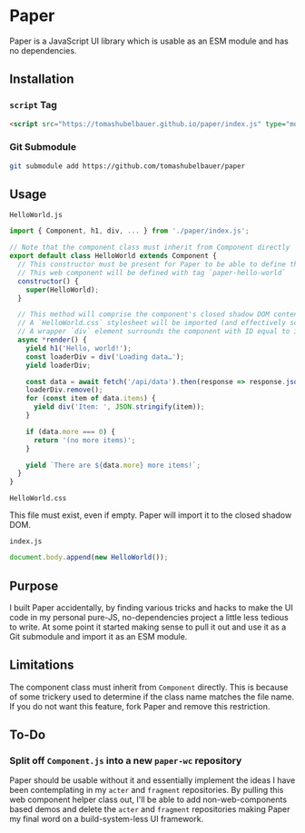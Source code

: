 # Paper

Paper is a JavaScript UI library which is usable as an ESM module and has no
dependencies.

## Installation

### `script` Tag

```html
<script src="https://tomashubelbauer.github.io/paper/index.js" type="module"></script>
```

### Git Submodule

```bash
git submodule add https://github.com/tomashubelbauer/paper
```

## Usage

`HelloWorld.js`
```js
import { Component, h1, div, ... } from './paper/index.js';

// Note that the component class must inherit from Component directly
export default class HelloWorld extends Component {
  // This constructor must be present for Paper to be able to define the WC
  // This web component will be defined with tag `paper-hello-world`
  constructor() {
    super(HelloWorld);
  }

  // This method will comprise the component's closed shadow DOM content
  // A `HelloWorld.css` stylesheet will be imported (and effectively scoped)
  // A wrapper `div` element surrounds the component with ID equal to its name
  async *render() {
    yield h1('Hello, world!');
    const loaderDiv = div('Loading data…');
    yield loaderDiv;

    const data = await fetch('/api/data').then(response => response.json());
    loaderDiv.remove();
    for (const item of data.items) {
      yield div('Item: ', JSON.stringify(item));
    }

    if (data.more === 0) {
      return '(no more items)';
    }

    yield `There are ${data.more} more items!`;
  }
}
```

`HelloWorld.css`

This file must exist, even if empty. Paper will import it to the closed shadow
DOM.

`index.js`
```js
document.body.append(new HelloWorld());
```

## Purpose

I built Paper accidentally, by finding various tricks and hacks to make the UI
code in my personal pure-JS, no-dependencies project a little less tedious to
write. At some point it started making sense to pull it out and use it as a Git
submodule and import it as an ESM module.

## Limitations

The component class must inherit from `Component` directly. This is because of
some trickery used to determine if the class name matches the file name. If you
do not want this feature, fork Paper and remove this restriction.

## To-Do

### Split off `Component.js` into a new `paper-wc` repository

Paper should be usable without it and essentially implement the ideas I have
been contemplating in my `acter` and `fragment` repositories. By pulling this
web component helper class out, I'll be able to add non-web-components based
demos and delete the `acter` and `fragment` repositories making Paper my final
word on a build-system-less UI framework.

